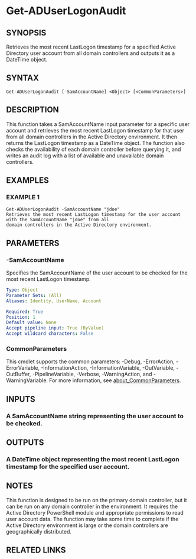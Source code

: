 ﻿---
external help file: ADAuditTasks-help.xml
Module Name: ADAuditTasks
online version:
schema: 2.0.0
---

# Get-ADUserLogonAudit

## SYNOPSIS
Retrieves the most recent LastLogon timestamp for a specified Active Directory user account from all domain controllers and outputs it as a DateTime object.

## SYNTAX

```
Get-ADUserLogonAudit [-SamAccountName] <Object> [<CommonParameters>]
```

## DESCRIPTION
This function takes a SamAccountName input parameter for a specific user account and retrieves the most recent
LastLogon timestamp for that user from all domain controllers in the Active Directory environment.
It then returns the LastLogon timestamp as a DateTime object.
The function also checks the availability
of each domain controller before querying it, and writes an audit log with a list of available and
unavailable domain controllers.

## EXAMPLES

### EXAMPLE 1
```
Get-ADUserLogonAudit -SamAccountName "jdoe"
Retrieves the most recent LastLogon timestamp for the user account with the SamAccountName "jdoe" from all
domain controllers in the Active Directory environment.
```

## PARAMETERS

### -SamAccountName
Specifies the SamAccountName of the user account to be checked for the most recent LastLogon timestamp.

```yaml
Type: Object
Parameter Sets: (All)
Aliases: Identity, UserName, Account

Required: True
Position: 1
Default value: None
Accept pipeline input: True (ByValue)
Accept wildcard characters: False
```

### CommonParameters
This cmdlet supports the common parameters: -Debug, -ErrorAction, -ErrorVariable, -InformationAction, -InformationVariable, -OutVariable, -OutBuffer, -PipelineVariable, -Verbose, -WarningAction, and -WarningVariable. For more information, see [about_CommonParameters](http://go.microsoft.com/fwlink/?LinkID=113216).

## INPUTS

### A SamAccountName string representing the user account to be checked.
## OUTPUTS

### A DateTime object representing the most recent LastLogon timestamp for the specified user account.
## NOTES
This function is designed to be run on the primary domain controller, but it can be run on any domain
controller in the environment.
It requires the Active Directory PowerShell module and appropriate permissions to read user account data.
The function may take some time to complete if the Active Directory environment is large or the domain
controllers are geographically distributed.

## RELATED LINKS
